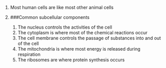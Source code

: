 1. Most human cells are like most other animal cells
2. ###Common subcellular components

    1. The nucleus controls the activities of the cell
    2. The cytoplasm is where most of the chemical reactions occur
    3. The cell membrane controls the passage of substances into and out of the cell
    4. The mitochondria is where most energy is released during respiration
    5. The ribosomes are where protein synthesis occurs
